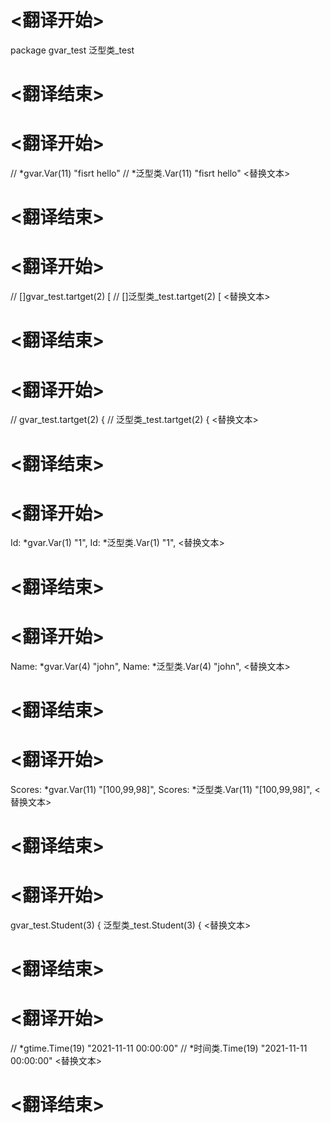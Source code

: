 
# <翻译开始>
package gvar_test
泛型类_test
# <翻译结束>

# <翻译开始>
// *gvar.Var(11) "fisrt hello"
// *泛型类.Var(11) "fisrt hello"
<替换文本>
# <翻译结束>

# <翻译开始>
// []gvar_test.tartget(2) [
// []泛型类_test.tartget(2) [
<替换文本>
# <翻译结束>

# <翻译开始>
//     gvar_test.tartget(2) {
//     泛型类_test.tartget(2) {
<替换文本>
# <翻译结束>

# <翻译开始>
Id:     *gvar.Var(1) "1",
Id:     *泛型类.Var(1) "1",
<替换文本>
# <翻译结束>

# <翻译开始>
Name:   *gvar.Var(4) "john",
Name:   *泛型类.Var(4) "john",
<替换文本>
# <翻译结束>

# <翻译开始>
Scores: *gvar.Var(11) "[100,99,98]",
Scores: *泛型类.Var(11) "[100,99,98]",
<替换文本>
# <翻译结束>

# <翻译开始>
gvar_test.Student(3) {
泛型类_test.Student(3) {
<替换文本>
# <翻译结束>

# <翻译开始>
// *gtime.Time(19) "2021-11-11 00:00:00"
// *时间类.Time(19) "2021-11-11 00:00:00"
<替换文本>
# <翻译结束>
